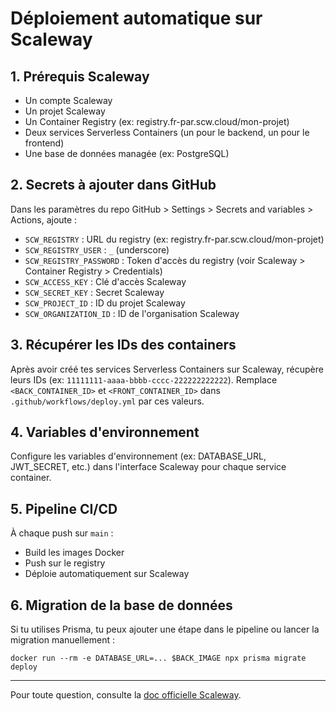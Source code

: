 # Déploiement automatique sur Scaleway

## 1. Prérequis Scaleway
- Un compte Scaleway
- Un projet Scaleway
- Un Container Registry (ex: registry.fr-par.scw.cloud/mon-projet)
- Deux services Serverless Containers (un pour le backend, un pour le frontend)
- Une base de données managée (ex: PostgreSQL)

## 2. Secrets à ajouter dans GitHub
Dans les paramètres du repo GitHub > Settings > Secrets and variables > Actions, ajoute :
- `SCW_REGISTRY` : URL du registry (ex: registry.fr-par.scw.cloud/mon-projet)
- `SCW_REGISTRY_USER` : `_` (underscore)
- `SCW_REGISTRY_PASSWORD` : Token d'accès du registry (voir Scaleway > Container Registry > Credentials)
- `SCW_ACCESS_KEY` : Clé d'accès Scaleway
- `SCW_SECRET_KEY` : Secret Scaleway
- `SCW_PROJECT_ID` : ID du projet Scaleway
- `SCW_ORGANIZATION_ID` : ID de l'organisation Scaleway

## 3. Récupérer les IDs des containers
Après avoir créé tes services Serverless Containers sur Scaleway, récupère leurs IDs (ex: `11111111-aaaa-bbbb-cccc-222222222222`).
Remplace `<BACK_CONTAINER_ID>` et `<FRONT_CONTAINER_ID>` dans `.github/workflows/deploy.yml` par ces valeurs.

## 4. Variables d'environnement
Configure les variables d'environnement (ex: DATABASE_URL, JWT_SECRET, etc.) dans l'interface Scaleway pour chaque service container.

## 5. Pipeline CI/CD
À chaque push sur `main` :
- Build les images Docker
- Push sur le registry
- Déploie automatiquement sur Scaleway

## 6. Migration de la base de données
Si tu utilises Prisma, tu peux ajouter une étape dans le pipeline ou lancer la migration manuellement :
```
docker run --rm -e DATABASE_URL=... $BACK_IMAGE npx prisma migrate deploy
```

---

Pour toute question, consulte la [doc officielle Scaleway](https://www.scaleway.com/en/docs/). 